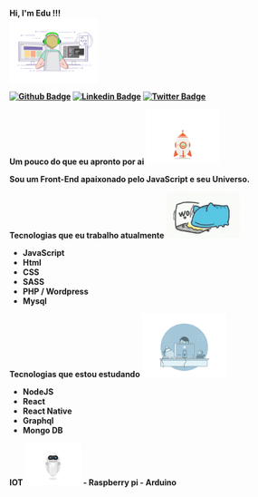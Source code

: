<b>Hi, I'm Edu !!!<b>   
<img src="https://raw.githubusercontent.com/eduardonk9999/eduardonk9999/master/assets/coding-freak.gif" style="max-width:100%;vertical-align: middle;" width="155" height=""> 



[![Github Badge](https://img.shields.io/badge/-Github-000?style=flat-square&logo=Github&logoColor=white&link=https://github.com/eduardonk9999)](https://github.com/eduardonk9999)
[![Linkedin Badge](https://img.shields.io/badge/-LinkedIn-blue?style=flat-square&logo=Linkedin&logoColor=white&link=https://www.linkedin.com/in/eduardo-silva-537963160/)](https://www.linkedin.com/in/eduardo-silva-537963160/)
[![Twitter Badge](https://img.shields.io/badge/-Twitter-1ca0f1?style=flat-square&labelColor=1ca0f1&logo=twitter&logoColor=white&link=https://twitter.com/eduardo07js)](https://twitter.com/eduardo07js)

<b>
Um pouco do que eu apronto por ai <img src="https://raw.githubusercontent.com/eduardonk9999/eduardonk9999/master/assets/rocket.gif" style="max-width:100%;" width="130"> 
</b>  
<p>Sou um Front-End apaixonado pelo JavaScript e seu Universo.<p>

<b>
Tecnologias que eu trabalho atualmente <img src="https://raw.githubusercontent.com/eduardonk9999/eduardonk9999/master/assets/catwork.gif" style="max-width:100%;" width="130"> 
</b>  

- JavaScript
- Html
- CSS
- SASS
- PHP / Wordpress
- Mysql

<b>
Tecnologias que estou estudando <img src="https://raw.githubusercontent.com/eduardonk9999/eduardonk9999/master/assets/estudando.gif" style="max-width:100%;" width="150"> 
</b>  

- NodeJS
- React
- React Native
- Graphql
- Mongo DB

<b>
IOT  <img src="https://raw.githubusercontent.com/eduardonk9999/eduardonk9999/master/assets/robo.gif" style="max-width:100%;" width="100"> 
- Raspberry pi
- Arduino
</b>  
